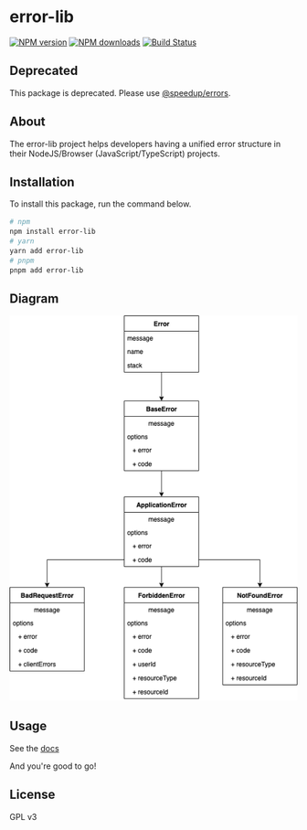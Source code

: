 # error-lib

[![NPM version][npm-image]](https://npmjs.org/package/error-lib)
[![NPM downloads][downloads-image]](https://npmjs.org/package/error-lib)
[![Build Status][github-actions-publish-npm-package]](https://github.com/DManavi/error_lib/actions/workflows/publish_npm_package.yml)

## Deprecated

This package is deprecated. Please use [@speedup/errors](https://www.npmjs.com/package/@speedup/error).

## About

The error-lib project helps developers having a unified error structure in their NodeJS/Browser (JavaScript/TypeScript) projects.

## Installation

To install this package, run the command below.

```sh
# npm
npm install error-lib
# yarn
yarn add error-lib
# pnpm
pnpm add error-lib
```

## Diagram

![error-lib diagram](./resources/diagram.png)

## Usage

See the [docs](https://github.com/DManavi/error_lib/wiki)

And you're good to go!

## License

GPL v3

[npm-image]: https://img.shields.io/npm/v/error-lib
[npm-url]: https://npmjs.org/package/error-lib
[github-actions-publish-npm-package]: https://github.com/DManavi/error_lib/actions/workflows/publish_npm_package.yml/badge.svg
[downloads-image]: https://img.shields.io/npm/dw/error-lib
[downloads-url]: https://npmjs.org/package/error-lib
